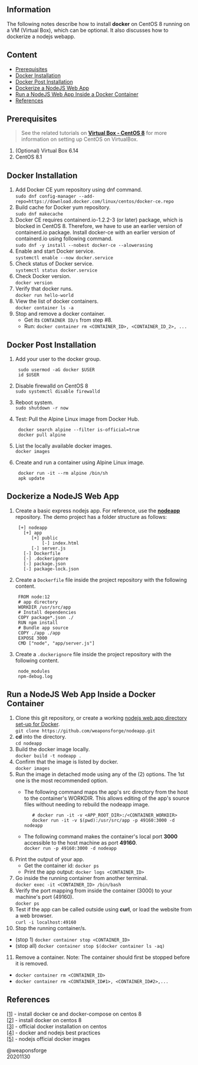 ## Information

The following notes describe how to install **docker** on CentOS 8 running on a VM (Virtual Box), which can be optional. It also discusses how to dockerize a nodejs webapp.

## Content

- [Prerequisites](#prerequisites)
- [Docker Installation](#docker-installation)
- [Docker Post Installation](#post-installation)
- [Dockerize a NodeJS Web App](#dockerize-a-nodejs-web-app)
- [Run a NodeJS Web App Inside a Docker Container](#run-a-nodejs-web-app-inside-a-docker-container)
- [References](#references)

## Prerequisites

> See the related tutorials on [**Virtual Box - CentOS 8**](https://trello.com/c/yj4wPomj) for more information on setting up CentOS on VirtualBox.

1. (Optional) Virtual Box 6.14
2. CentOS 8.1

## Docker Installation

1. Add Docker CE yum repository using dnf command.  
`sudo dnf config-manager --add-repo=https://download.docker.com/linux/centos/docker-ce.repo`
2. Build cache for Docker yum repository.  
`sudo dnf makecache`
3. Docker CE requires containerd.io-1.2.2-3 (or later) package, which is blocked in CentOS 8. Therefore, we have to use an earlier version of containerd.io package. Install docker-ce with an earlier version of containerd.io using following command.  
`sudo dnf -y install --nobest docker-ce --alowerasing`
4. Enable and start Docker service.  
`systemctl enable --now docker.service`
5. Check status of Docker service.  
`systemctl status docker.service`
6. Check Docker version.  
`docker version`
7. Verify that docker runs.  
`docker run hello-world`
8. View the list of docker containers.  
`docker container ls -a`
9. Stop and remove a docker container.
   - Get its `CONTAINER ID/s` from step #8.
   - Run: `docker container rm <CONTAINER_ID>, <CONTAINER_ID_2>, ...`

## Docker Post Installation

1. Add your user to the docker group.  

		sudo usermod -aG docker $USER
		id $USER

2. Disable firewalld on CentOS 8  
`sudo systemctl disable firewalld`
3. Reboot system.  
`sudo shutdown -r now`
4. Test: Pull the Alpine Linux image from Docker Hub.  

		docker search alpine --filter is-official=true
		docker pull alpine

4. List the locally available docker images.  
`docker images`
5. Create and run a container using Alpine Linux image.  

		docker run -it --rm alpine /bin/sh
		apk update



## Dockerize a NodeJS Web App

1. Create a basic express nodejs app. For reference, use the [**nodeapp**](https://github.com/weaponsforge/nodeapp) repository. The demo project has a folder structure as follows:  

		[+] nodeapp
		  [+] app
		     [+] public
		         [-] index.html
		     [-] server.js
		  [-] Dockerfile
		  [-] .dockerignore
		  [-] package.json
		  [-] package-lock.json

2. Create a `Dockerfile` file inside the project repository with the following content.  

		FROM node:12
		# app directory
		WORKDIR /usr/src/app
		# Install dependencies
		COPY package*.json ./
		RUN npm install
		# Bundle app source
		COPY ./app ./app
		EXPOSE 3000
		CMD ["node", "app/server.js"]

3. Create a `.dockerignore` file inside the project repository with the following content.  

		node_modules
		npm-debug.log


## Run a NodeJS Web App Inside a Docker Container

1. Clone this git repository, or create a working [nodejs web app directory set-up for Docker](#dockerize-a-nodejs-web-app).  
`git clone https://github.com/weaponsforge/nodeapp.git`
2. **cd** into the directory.  
`cd nodeapp`
3. Build the docker image locally.  
`docker build -t nodeapp .`
4. Confirm that the image is listed by docker.  
`docker images`
5. Run the image in detached mode using any of the (2) options. The 1st one is the most recommended option. 
   - The following command maps the app's src directory from the host to the container's WORKDIR. This allows editing of the app's source files without needing to rebuild the nodeapp image.  

			# docker run -it -v <APP_ROOT_DIR>:/<CONTAINER_WORKDIR>
			docker run -it -v $(pwd):/usr/src/app -p 49160:3000 -d nodeapp

	- The following command makes the container's local port **3000** accessible to the host machine as port **49160**.  
`docker run -p 49160:3000 -d nodeapp`
6. Print the output of your app.
   - Get the container id: `docker ps`
   - Print the app output: `docker logs <CONTAINER_ID>`
7. Go inside the running container from another terminal.  
`docker exec -it <CONTAINER_ID> /bin/bash`
8. Verify the port mapping from inside the container (3000) to your machine's port (49160).  
`docker ps`
9. Test if the app can be called outside using **curl**, or load the website from a web browser.  
`curl -i localhost:49160`
10. Stop the running container/s.
   - (stop 1) `docker container stop <CONTAINER_ID>`
   - (stop all) `docker container stop $(docker container ls -aq)`
11. Remove a container. Note: The container should first be stopped before it is removed. 
   - `docker container rm <CONTAINER_ID>`
   - `docker container rm <CONTAINER_ID#1>, <CONTAINER_ID#2>,...`


## References

[[1]](https://www.alibabacloud.com/blog/how-to-install-docker-ce-and-docker-compose-on-centos-8_595741) - install docker ce and docker-compose on centos 8  
[[2]](https://phoenixnap.com/kb/how-to-install-docker-on-centos-8) - install docker on centos 8  
[[3]](https://docs.docker.com/engine/install/centos/) - official docker installation on centos  
[[4]](https://github.com/nodejs/docker-node/blob/master/docs/BestPractices.md) - docker and nodejs best practices  
[[5]](https://hub.docker.com/_/node/) - nodejs official docker images

@weaponsforge  
20201130